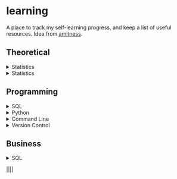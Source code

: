 # learning
A place to track my self-learning progress, and keep a list of useful resources. Idea from [amitness](https://github.com/amitness).

## Theoretical

<details>
<summary>Statistics </summary>

|Concept|Resource|Done|
|---|---|---|
|Linear Regression|[Book: Statistical Learning Ch 2.](https://www.statlearning.com/)|✓|
||[Book: The StatQuest Illustrated Guide to Machine Learning](https://statquest.org/statquest-store/)|✓|

</details>

<details>
<summary>Statistics </summary>

|Concept|Macline Learning|Done|
|---|---|---|
|Linear Regression|[Book: Statistical Learning Ch 2.](https://www.statlearning.com/)|✓|
||[Book: The StatQuest Illustrated Guide to Machine Learning](https://statquest.org/statquest-store/)|✓|

</details>

## Programming
<details>
<summary> SQL </summary>

|Concept|Resource|Done|
|---|---|---|
||[SQLZOO](https://sqlzoo.net/wiki/SQL_Tutorial)|✓|
||[DataQuest: SQL Fundamentals](https://www.dataquest.io/path/sql-skills/)|✓|
||[DataQuest: Intermediate SQL For Data Analysis](https://www.dataquest.io/course/sql-joins-relations/)|✓|
</details>

<details>
<summary> Python </summary>

|Concept|Resource|Done|
|---|---|---|
||[DataQuest: Introduction to Python Programming](https://www.dataquest.io/course/introduction-to-python/)|✓|
||[DataQuest: Introduction to Pandas and NumPy for Data Analysis](https://www.dataquest.io/course/pandas-fundamentals/)|✓|
|Numpy|[A Visual Intro to NumPy and Data Representation](https://jalammar.github.io/visual-numpy/)||
||[NumPy Illustrated: The Visual Guide to NumPy](https://betterprogramming.pub/numpy-illustrated-the-visual-guide-to-numpy-3b1d4976de1d)||
|Pandas|[Visualizing Pandas' Pivoting and Reshaping Functions](https://jalammar.github.io/visualizing-pandas-pivoting-and-reshaping/)||
||[A Gentle Visual Intro to Data Analysis in Python Using Pandas](https://jalammar.github.io/gentle-visual-intro-to-data-analysis-python-pandas/)||
||[DataQuest: Advanced Data Cleaning in Python](https://www.dataquest.io/course/python-data-cleaning-advanced/)|✓|
||[DataQuest: Introduction to Data Visualization in Python](https://www.dataquest.io/course/exploratory-data-visualization/)|✓|
|Jupyter|[DataQuest: Python Functions and Jupyter Notebook](https://www.dataquest.io/course/python-functions-and-jupyter-notebook/)|✓|
|Scikit-learn|[DataQuest: Intermediate Machine Learning in Python](https://www.dataquest.io/course/machine-learning-intermediate/)|✓|
||[DataQuest: Decision Tree Modeling in Python](https://www.dataquest.io/course/decision-trees/)||

</details>

<details>
<summary> Command Line </summary>

|Concept|Resource|Done|
|---|---|---|
||[DataQuest: Command Line for Data Science](https://www.dataquest.io/course/command-line-elements/)|✓|
||[DataQuest: Text Processing for Data Science](https://www.dataquest.io/course/text-processing-cli/)|✓|
||[DataQuest: Intermediate Command Line for Data Science](https://www.dataquest.io/course/command-line-intermediate/)||

</details>

<details>
<summary> Version Control </summary>

|Concept|Resource|Done|
|---|---|---|
||[DataQuest: Introduction to Git and Version Control](https://www.dataquest.io/course/git-and-vcs/)||

</details>

## Business 
<details>
<summary> SQL </summary>

|Concept|Resource|Done|
|---|---|---|
||[DataQuest: Data Analysis For Business in Python](https://www.dataquest.io/course/data-analysis-business/)|✓|
||[DataQuest: SQL Fundamentals](https://www.dataquest.io/path/sql-skills/)|✓|
||[DataQuest: Intermediate SQL For Data Analysis](https://www.dataquest.io/course/sql-joins-relations/)|✓|
</details>

||[]()||
